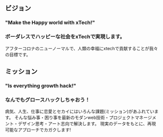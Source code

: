 ## ビジョン
### "Make the Happy world with xTech!"
### ボーダレスでハッピーな社会をxTechで実現します。

アフターコロナのニューノーマルで、人類の幸福にxtechで貢献することが我々の目標です。

## ミッション
### "Is everything growth hack!"
### なんでもグロースハックしちゃおう！

病気、人生、仕事に恋愛とセカイにはいろんな課題(ミッション)があふれています。
そんな悩み事・困り事を最新のモダンweb技術・プロジェクトマネージメント・デザイン思考・アート志向で解決します。
現実のデータをもとに、再現可能なアプローチでカガクします!
